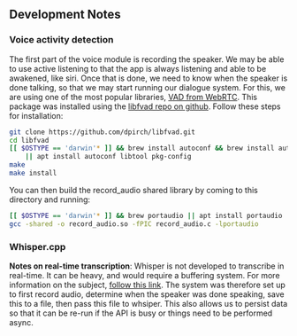 ## Development Notes

### Voice activity detection

The first part of the voice module is recording the speaker. We may be able to use active listening to that the app is always listening and able to be awakened, like siri. Once that is done, we need to know when the speaker is done talking, so that we may start running our dialogue system. For this, we are using one of the most popular libraries, [VAD from WebRTC](https://webrtc.org/). This package was installed using the [libfvad repo on github](https://github.com/dpirch/libfvad). Follow these steps for installation:

```bash
git clone https://github.com/dpirch/libfvad.git
cd libfvad
[[ $OSTYPE == 'darwin'* ]] && brew install autoconf && brew install automake \
    || apt install autoconf libtool pkg-config 
make
make install
```

You can then build the record_audio shared library by coming to this directory and running:


```bash
[[ $OSTYPE == 'darwin'* ]] && brew portaudio || apt install portaudio
gcc -shared -o record_audio.so -fPIC record_audio.c -lportaudio
```

### Whisper.cpp

__Notes on real-time transcription__: Whisper is not developed to transcribe in real-time. It can be heavy, and would require a buffering system. For more information on the subject, [follow this link](https://github.com/ggerganov/whisper.cpp/issues/1653#issuecomment-1862038088). The system was therefore set up to first record audio, determine when the speaker was done speaking, save this to a file, then pass this file to whsiper. This also allows us to persist data so that it can be re-run if the API is busy or things need to be performed async.
